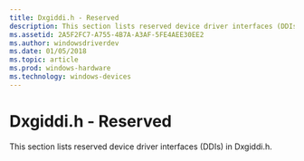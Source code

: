 ```yaml
---
title: Dxgiddi.h - Reserved
description: This section lists reserved device driver interfaces (DDIs) in Dxgiddi.h.
ms.assetid: 2A5F2FC7-A755-4B7A-A3AF-5FE4AEE30EE2
ms.author: windowsdriverdev
ms.date: 01/05/2018
ms.topic: article
ms.prod: windows-hardware
ms.technology: windows-devices
---
```


# <span id="display.dxgiddi_h_-_reserved"></span>Dxgiddi.h - Reserved


This section lists reserved device driver interfaces (DDIs) in Dxgiddi.h.

 

 





